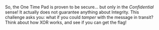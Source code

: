 So, the One Time Pad is proven to be secure... but only in the _Confidential_ sense!
It actually does not guarantee anything about Integrity.
This challenge asks you: what if you could _tamper_ with the message in transit?
Think about how XOR works, and see if you can get the flag!
